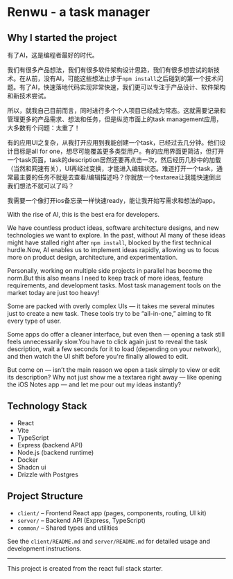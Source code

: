 # Renwu - a task manager

## Why I started the project

有了AI，这是编程者最好的时代。

我们有很多产品想法，我们有很多软件架构设计思路，我们有很多想尝试的新技术。在从前，没有AI，可能这些想法止步于`npm install`之后碰到的第一个技术问题。有了AI，快速落地代码实现非常快速，我们更可以专注于产品设计、软件架构和新技术尝试。 

所以，就我自己目前而言，同时进行多个个人项目已经成为常态。这就需要记录和管理更多的产品需求、想法和任务，但是纵览市面上的task management应用，大多数有个问题：太重了！ 

有的应用UI之复杂，从我打开应用到我能创建一个task，已经过去几分钟。他们设计目标是all for one，想尽可能覆盖更多类型用户。有的应用界面更简洁，但打开一个task页面，task的description居然还要再点击一次，然后经历几秒中的加载（当然和网速有关），UI再经过变换，才能进入编辑状态。难道打开一个task，通常最主要的任务不就是去查看/编辑描述吗？你就放一个textarea让我能快速倒出我们想法不就可以了吗？ 

我需要一个像打开ios备忘录一样快速ready，能让我开始写需求和想法的app。

With the rise of AI, this is the best era for developers.   

We have countless product ideas, software architecture designs, and new technologies we want to explore. In the past, without AI many of these ideas might have stalled right after `npm install`, blocked by the first technical hurdle.Now, AI enables us to implement ideas rapidly, allowing us to focus more on product design, architecture, and experimentation.    

Personally, working on multiple side projects in parallel has become the norm.But this also means I need to keep track of more ideas, feature requirements, and development tasks.
Most task management tools on the market today are just too heavy!   

Some are packed with overly complex UIs — it takes me several minutes just to create a new task. These tools try to be “all-in-one,” aiming to fit every type of user.  

Some apps do offer a cleaner interface, but even then — opening a task still feels unnecessarily slow.You have to click again just to reveal the task description, wait a few seconds for it to load (depending on your network), and then watch the UI shift before you're finally allowed to edit. 

But come on — isn’t the main reason we open a task simply to view or edit its description?
Why not just show me a textarea right away — like opening the iOS Notes app — and let me pour out my ideas instantly?   

## Technology Stack

- React
- Vite
- TypeScript
- Express (backend API)
- Node.js (backend runtime)
- Docker
- Shadcn ui
- Drizzle with Postgres

## Project Structure

- `client/` – Frontend React app (pages, components, routing, UI kit)
- `server/` – Backend API (Express, TypeScript)
- `common/` – Shared types and utilities

See the `client/README.md` and `server/README.md` for detailed usage and development instructions.

---

This project is created from the react full stack starter.
